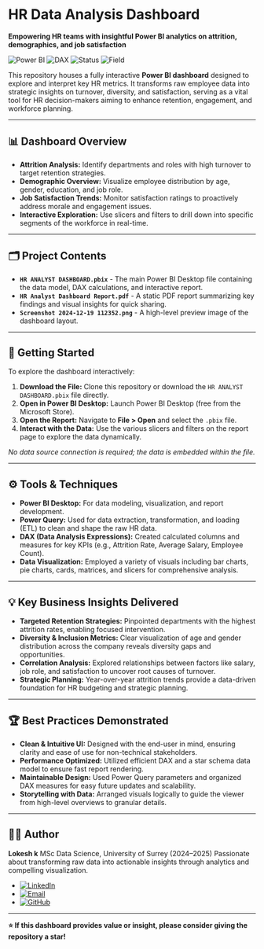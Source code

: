 # HR Data Analysis Dashboard

**Empowering HR teams with insightful Power BI analytics on attrition, demographics, and job satisfaction**

![Power BI](https://img.shields.io/badge/Tool-Power%20BI-yellow) ![DAX](https://img.shields.io/badge/Language-DAX-orange) ![Status](https://img.shields.io/badge/Status-Complete-brightgreen) ![Field](https://img.shields.io/badge/Field-HR%20Analytics-lightgrey)

This repository houses a fully interactive **Power BI dashboard** designed to explore and interpret key HR metrics. It transforms raw employee data into strategic insights on turnover, diversity, and satisfaction, serving as a vital tool for HR decision-makers aiming to enhance retention, engagement, and workforce planning.

---

## 📊 Dashboard Overview

*   **Attrition Analysis:** Identify departments and roles with high turnover to target retention strategies.
*   **Demographic Overview:** Visualize employee distribution by age, gender, education, and job role.
*   **Job Satisfaction Trends:** Monitor satisfaction ratings to proactively address morale and engagement issues.
*   **Interactive Exploration:** Use slicers and filters to drill down into specific segments of the workforce in real-time.

---

## 🗂️ Project Contents

- **`HR ANALYST DASHBOARD.pbix`** - The main Power BI Desktop file containing the data model, DAX calculations, and interactive report.
- **`HR Analyst Dashboard Report.pdf`** - A static PDF report summarizing key findings and visual insights for quick sharing.
- **`Screenshot 2024-12-19 112352.png`** - A high-level preview image of the dashboard layout.

---

## 🚀 Getting Started

To explore the dashboard interactively:

1.  **Download the File:** Clone this repository or download the `HR ANALYST DASHBOARD.pbix` file directly.
2.  **Open in Power BI Desktop:** Launch Power BI Desktop (free from the Microsoft Store).
3.  **Open the Report:** Navigate to **File > Open** and select the `.pbix` file.
4.  **Interact with the Data:** Use the various slicers and filters on the report page to explore the data dynamically.

*No data source connection is required; the data is embedded within the file.*

---

## ⚙️ Tools & Techniques

- **Power BI Desktop:** For data modeling, visualization, and report development.
- **Power Query:** Used for data extraction, transformation, and loading (ETL) to clean and shape the raw HR data.
- **DAX (Data Analysis Expressions):** Created calculated columns and measures for key KPIs (e.g., Attrition Rate, Average Salary, Employee Count).
- **Data Visualization:** Employed a variety of visuals including bar charts, pie charts, cards, matrices, and slicers for comprehensive analysis.

---

## 💡 Key Business Insights Delivered

- **Targeted Retention Strategies:** Pinpointed departments with the highest attrition rates, enabling focused intervention.
- **Diversity & Inclusion Metrics:** Clear visualization of age and gender distribution across the company reveals diversity gaps and opportunities.
- **Correlation Analysis:** Explored relationships between factors like salary, job role, and satisfaction to uncover root causes of turnover.
- **Strategic Planning:** Year-over-year attrition trends provide a data-driven foundation for HR budgeting and strategic planning.

---

## 🏆 Best Practices Demonstrated

- **Clean & Intuitive UI:** Designed with the end-user in mind, ensuring clarity and ease of use for non-technical stakeholders.
- **Performance Optimized:** Utilized efficient DAX and a star schema data model to ensure fast report rendering.
- **Maintainable Design:** Used Power Query parameters and organized DAX measures for easy future updates and scalability.
- **Storytelling with Data:** Arranged visuals logically to guide the viewer from high-level overviews to granular details.

---

## 👨‍💻 Author

**Lokesh k**
MSc Data Science, University of Surrey (2024–2025)
Passionate about transforming raw data into actionable insights through analytics and compelling visualization.

- [![LinkedIn](https://img.shields.io/badge/LinkedIn-Connect-blue?style=flat&logo=linkedin)](https://www.linkedin.com/in/lokeshkhadke)
- [![Email](https://img.shields.io/badge/Email-Contact%20Me-red?style=flat&logo=gmail)](mailto:lkhadke16@outlook.com)
- [![GitHub](https://img.shields.io/badge/GitHub-Follow-black?style=flat&logo=github)](https://github.com/Lokeshkhadke)

---

**⭐ If this dashboard provides value or insight, please consider giving the repository a star!**
